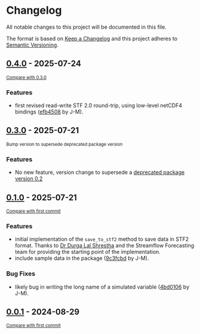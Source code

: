# Changelog

All notable changes to this project will be documented in this file.

The format is based on [Keep a Changelog](http://keepachangelog.com/en/1.0.0/)
and this project adheres to [Semantic Versioning](http://semver.org/spec/v2.0.0.html).

<!-- insertion marker -->
## [0.4.0](https://github.com/csiro-hydroinformatics/efts-io/releases/tag/0.4.0) - 2025-07-24

<small>[Compare with 0.3.0](https://github.com/csiro-hydroinformatics/efts-io/compare/0.3.0...0.4.0)</small>

### Features

- first revised read-write STF 2.0 round-trip, using low-level netCDF4 bindings ([efb4508](https://github.com/csiro-hydroinformatics/efts-io/commit/efb4508d52fdf8ebd28ba2c5cc74eb862711896f) by J-M).

## [0.3.0](https://github.com/csiro-hydroinformatics/efts-io/releases/tag/0.3.0) - 2025-07-21

<small>Bump version to supersede deprecated package version</small>

### Features

- No new feature, version change to supersede a [deprecated package version 0.2](https://pypi.org/project/efts-io/0.2/)

## [0.1.0](https://github.com/csiro-hydroinformatics/efts-io/releases/tag/0.1.0) - 2025-07-21

<small>[Compare with first commit](https://github.com/csiro-hydroinformatics/efts-io/compare/4481803cae41eb7f0315c97a864f1d0c7751d4d8...0.1.0)</small>

### Features

- initial implementation of the `save_to_stf2` method to save data in STF2 format. Thanks to [Dr Durga Lal Shrestha](https://people.csiro.au/s/d/durgalal-shrestha) and the Streamflow Forecasting team for providing the starting point of the implementation.
- include sample data in the package ([9c3fcbd](https://github.com/csiro-hydroinformatics/efts-io/commit/9c3fcbdac3f336634700463f70c4985de2f9a940) by J-M).

### Bug Fixes

- likely bug in writing the long name of a simulated variable ([4bd0106](https://github.com/csiro-hydroinformatics/efts-io/commit/4bd010600fc83dc1287e0c457e941d33909d8d71) by J-M).

## [0.0.1](https://github.com/csiro-hydroinformatics/efts-io/releases/tag/0.0.1) - 2024-08-29

<small>[Compare with first commit](https://github.com/csiro-hydroinformatics/efts-io/compare/4481803cae41eb7f0315c97a864f1d0c7751d4d8...0.0.1)</small>
